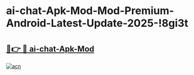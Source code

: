 # ai-chat-Apk-Mod-Mod-Premium-Android-Latest-Update-2025-!8gi3t

# <h2><a href="https://lacl34.esa.edu.pl?title=ai-chat-Apk-Mod&ref=8gi3t">🔗👉 🔴 ai-chat-Apk-Mod</a></h2>

[![acn](https://github.com/user-attachments/assets/0f9c940e-d8b0-45ae-aac7-cd30a18b3e1c)](https://lacl34.esa.edu.pl?title=ai-chat-Apk-Mod&ref=8gi3t)

